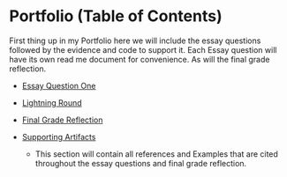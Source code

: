 # Portfolio (Table of Contents)
First thing up in my Portfolio here we will include the essay questions followed by the evidence and code to support it. Each Essay question will have its own read me document for convenience. As will the final grade reflection.
- [Essay Question One](https://github.com/JADunivan5/Portfolio/blob/main/Essay%20Question%20One.md) 

- [Lightning Round](https://github.com/JADunivan5/Portfolio/blob/main/Lightning%20Round.md)

- [Final Grade Reflection](https://github.com/JADunivan5/Portfolio/blob/main/Final%20Grade%20Reflection.Md)

- [Supporting Artifacts](https://github.com/JADunivan5/Portfolio/blob/main/Supporting%20Artifacts.Md)
  - This section will contain all references and Examples that are cited throughout the essay questions and final grade reflection.
